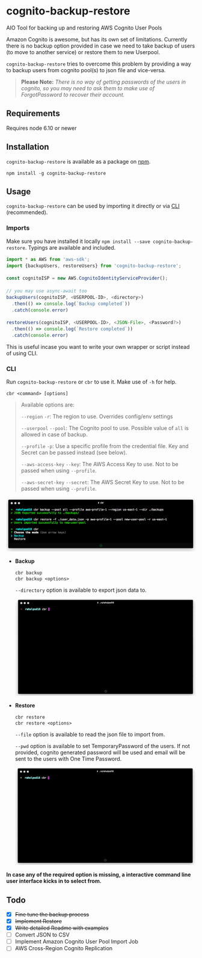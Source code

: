 # cognito-backup-restore

AIO Tool for backing up and restoring AWS Cognito User Pools

Amazon Cognito is awesome, but has its own set of limitations. Currently there is no backup option provided in case we need to take backup of users (to move to another service) or restore them to new Userpool.

`cognito-backup-restore` tries to overcome this problem by providing a way to backup users from cognito pool(s) to json file and vice-versa.

> **Please Note:** *There is no way of getting passwords of the users in cognito, so you may need to ask them to make use of ForgotPassword to recover their account.*


## Requirements

Requires node 6.10 or newer

## Installation

`cognito-backup-restore` is available as a package on [npm](https://www.npmjs.com/package/cognito-backup-restore).

```shell
npm install -g cognito-backup-restore
```

## Usage

`cognito-backup-restore` can be used by importing it directly or via [CLI](#cli) (recommended).

### Imports

Make sure you have installed it locally `npm install --save cognito-backup-restore`. Typings are available and included.

```typescript
import * as AWS from 'aws-sdk';
import {backupUsers, restoreUsers} from 'cognito-backup-restore';

const cognitoISP = new AWS.CognitoIdentityServiceProvider();

// you may use async-await too
backupUsers(cognitoISP, <USERPOOL-ID>, <directory>)
  .then(() => console.log(`Backup completed`))
  .catch(console.error)

restoreUsers(cognitoISP, <USERPOOL-ID>, <JSON-File>, <Password?>)
  .then(() => console.log(`Restore completed`))
  .catch(console.error)
```

This is useful incase you want to write your own wrapper or script instead of using CLI.


### CLI
Run `cognito-backup-restore` or `cbr` to use it. Make use of `-h` for help.

```shell
cbr <command> [options]
```

> Available options are:
>
> `--region` `-r`: The region to use. Overrides config/env settings
>
> `--userpool` `--pool`: The Cognito pool to use. Possible value of `all` is allowed in case of backup.
>
> `--profile` `-p`: Use a specific profile from the credential file. Key and Secret can be passed instead (see below).
>
> `--aws-access-key` `--key`: The AWS Access Key to use. Not to be passed when using `--profile`.
>
> `--aws-secret-key` `--secret`: The AWS Secret Key to use. Not to be passed when using `--profile`.

![Image showing CLI Usage](gifs/demo.png "CLI Usage")

- **Backup**
  ```shell
  cbr backup
  cbr backup <options>
  ```
  `--directory` option is available to export json data to.

  ![GIF for using Backup CLI](gifs/backup-min.gif "Backup Demo")

- **Restore**
  ```shell
  cbr restore
  cbr restore <options>
  ```
  `--file` option is available to read the json file to import from.

  `--pwd` option is available to set TemporaryPassword of the users. If not provided, cognito generated password will be used and email will be sent to the users with One Time Password.

  ![GIF for using Restore CLI](gifs/restore-min.gif "Restore Demo")

**In case any of the required option is missing, a interactive command line user interface kicks in to select from.**

## Todo

- [X] ~~Fine tune the backup process~~
- [X] ~~Implement Restore~~
- [X] ~~Write detailed Readme with examples~~
- [ ] Convert JSON to CSV
- [ ] Implement Amazon Cognito User Pool Import Job
- [ ] AWS Cross-Region Cognito Replication
